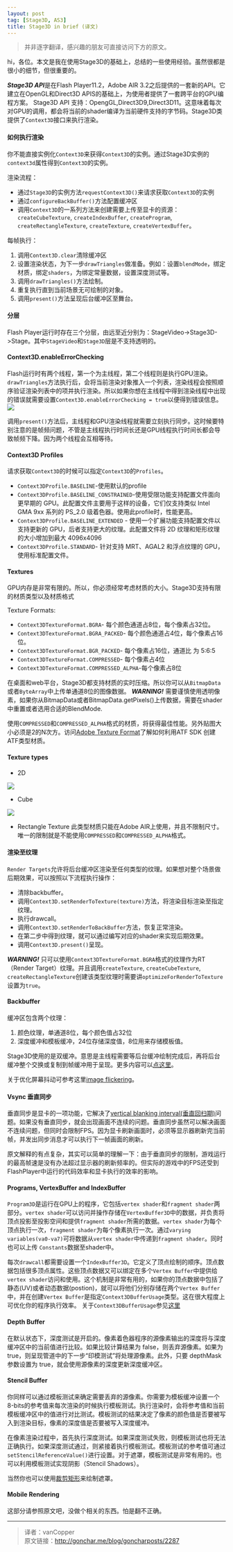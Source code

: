 ```yaml
---
layout: post
tag: [Stage3D, AS3]
title: Stage3D in brief (译文)
---
```

> 并非逐字翻译，感兴趣的朋友可直接访问下方的原文。

hi，各位。本文是我在使用Stage3D的基础上，总结的一些使用经验。虽然很都是很小的细节，但很重要的。

***Stage3D API***是在Flash Player11.2，Adobe AIR 3.2之后提供的一套新的API。它建立在OpenGL和Direct3D APIS的基础上，为使用者提供了一套跨平台的GPU编程方案。
Stage3D API 支持：OpengGL,Direct3D9,Direct3D11。这意味着每次对GPU的调用，都会将当前的shader编译为当前硬件支持的字节码。Stage3D类提供了`Context3D`接口来执行渲染。

#### 如何执行渲染

你不能直接实例化`Context3D`来获得`Context3D`的实例。通过Stage3D实例的`context3d`属性得到`Context3D`的实例。

渲染流程：

* 通过`Stage3D`的实例方法`requestContext3D()`来请求获取`Context3D`的实例
* 通过`configureBackBuffer()`方法配置缓冲区
* 调用`Context3D`的一系列方法来创建需要上传至显卡的资源：`createCubeTexture`, `createIndexBuffer`, `createProgram`, `createRectangleTexture`, `createTexture`, `createVertexBuffer`。

每帧执行：
1. 调用`Context3D.clear`清除缓冲区
2. 设置渲染状态，为下一步`drawTriangles`做准备。例如：设置`blendMode`，绑定材质，绑定`shaders`，为绑定常量数据，设置深度测试等。
3. 调用`drawTriangles()`方法绘制。
4. 重复执行直到当前场景无可绘制的对象。
5. 调用`present()`方法呈现后台缓冲区至舞台。

#### 分层
Flash Player运行时存在三个分层，由远至近分别为：StageVideo->Stage3D->Stage。其中`StageVideo`和`Stage3D`层是不支持透明的。

#### Context3D.enableErrorChecking
Flash运行时有两个线程，第一个为主线程，第二个线程则是执行GPU渲染。`drawTriangles`方法执行后，会将当前渲染对象推入一个列表，渲染线程会按照顺序验证渲染列表中的项并执行渲染。所以如果你想在主线程中得到渲染线程中出现的错误就需要设置`Context3D.enableErrorChecking = true`以便得到错误信息。  
![](../images/multi.png)

调用`present()`方法后，主线程和GPU渲染线程就需要立刻执行同步。这时候要特别注意的是帧频问题，不管是主线程执行时间长还是GPU线程执行时间长都会导致帧频下降。因为两个线程会互相等待。

#### Context3D Profiles
请求获取`Context3D`的时候可以指定`Context3D`的`Profiles`。
* `Context3DProfile.BASELINE`-使用默认的profile
* `Context3DProfile.BASELINE_CONSTRAINED`-使用受限功能支持配置文件面向更早期的 GPU。此配置文件主要用于这样的设备，它们仅支持类似 Intel GMA 9xx 系列的 PS_2.0 级着色器。使用此profile时，性能更高。
* `Context3DProfile.BASELINE_EXTENDED` - 使用一个扩展功能支持配置文件以支持更新的 GPU，后者支持更大的纹理。此配置文件将 2D 纹理和矩形纹理的大小增加到最大 4096x4096
* `Context3DProfile.STANDARD`- 针对支持 MRT、AGAL2 和浮点纹理的 GPU，使用标准配置文件。

#### Textures
GPU内存是非常有限的。所以，你必须经常考虑材质的大小。Stage3D支持有限的材质类型以及材质格式

Texture Formats:
* `Context3DTextureFormat.BGRA`- 每个颜色通道占8位，每个像素占32位。
* `Context3DTextureFormat.BGRA_PACKED`- 每个颜色通道占4位，每个像素占16位。
* `Context3DTextureFormat.BGR_PACKED`- 每个像素占16位，通道比 为 5:6:5
* `Context3DTextureFormat.COMPRESSED`- 每个像素占4位
* `Context3DTextureFormat.COMPRESSED_ALPHA`-每个像素占8位

在桌面和web平台，Stage3D都支持材质的实时压缩。所以你可以从`BitmapData`或者`ByteArray`中上传单通道8位的图像数据。
***WARNING!*** 需要谨慎使用透明像素，如果你从BitmapData或者BitmapData.getPixels()上传数据，需要在shader中重置或者选用合适的BlendMode.

使用`COMPRESSED`和`COMPRESSED_ALPHA`格式的材质，将获得最佳性能。另外贴图大小必须是2的N次方。访问[Adobe Texture Format](http://www.adobe.com/devnet/flashruntimes/articles/atf-users-guide.html)了解如何利用ATF SDK 创建 ATF类型材质。

#### Texture types
* 2D

![](../images/texture2d.png)

* Cube

![](../images/texture3d.png)

* Rectangle Texture
此类型材质只能在Adobe AIR上使用，并且不限制尺寸。唯一的限制就是不能使用`COMPRESSED`和`COMPRESSED_ALPHA`格式。

#### 渲染至纹理
`Render Targets`允许将后台缓冲区渲染至任何类型的纹理。如果想对整个场景做后期效果，可以按照以下流程执行操作：

* 清除backbuffer。
* 调用`Context3D.setRenderToTexture(texture)`方法，将渲染目标渲染至指定纹理。
* 执行drawcall。
* 调用`Context3D.setRenderToBackBuffer`方法，恢复正常渲染。
* 在第二步中得到纹理，就可以通过编写对应的shader来实现后期效果。
* 调用`Context3D.present()`呈现。

***WARNING!*** 只可以使用`Context3DTextureFormat.BGRA`格式的纹理作为RT（Render Target）纹理。并且调用`createTexture`, `createCubeTexture`, `createRectangleTexture`创建该类型纹理时需要讲`optimizeForRenderToTexture`设置为`true`。

#### Backbuffer

缓冲区包含两个纹理：
1. 颜色纹理，单通道8位，每个颜色值占32位
2. 深度缓冲和模板缓冲，24位存储深度值，8位用来存储模板值。

Stage3D使用的是双缓冲。意思是主线程需要等后台缓冲绘制完成后，再将后台缓冲整个交换或复制到帧缓冲用于呈现。更多内容可以[点这里](http://en.wikipedia.org/wiki/Multiple_buffering)。

关于优化屏幕抖动可参考这里[image flickering](http://en.wikipedia.org/wiki/Flicker_(screen))。

#### Vsync 垂直同步
垂直同步是显卡的一项功能，它解决了[vertical blanking interval(垂直回扫期)](http://en.wikipedia.org/wiki/Vertical_blanking_interval)问题。如果没有垂直同步，就会出现画面不连续的问题。垂直同步虽然可以解决画面不连续问题，但同时会限制FPS。因为显卡刷新画面时，必须等显示器刷新完当前帧，并发出同步消息才可以执行下一帧画面的刷新。

原文解释的有点复杂，其实可以简单的理解一下：由于垂直同步的限制，游戏运行的最高帧速是没有办法超过显示器的刷新频率的。但实际的游戏中的FPS还受到FlashPlayer中运行的代码效率和显卡执行的效率的影响。

#### Programs, VertexBuffer and IndexBuffer
`Program3D`是运行在GPU上的程序，它包括`vertex shader`和`fragment shader`两部分。`vertex shader`可以访问并操作存储在`VertexBuffer3D`中的数据，并负责将顶点投影至投影空间和提供`fragment shader`所需的数据。`vertex shader`为每个顶点执行一次，`fragment shader`为每个像素执行一次。通过`varying variables(va0-va7)`可将数据从`vertex shader`中传递到`fragment shader`。同时也可以上传 `Constants`数据至shader中。

每次`drawcall`都需要设置一个`IndexBuffer3D`。它定义了顶点绘制的顺序。顶点数据包括很多顶点属性。这些顶点数据又可以绑定在多个`Vertex Buffer`中提供给`vertex shader`访问和使用。这个机制是非常有用的，如果你的顶点数据中包括了静态(UV)或者动态数据(postion)，就可以将他们分别存储在两个`Vertex Buffer`中，并在创建`Vertex Buffer`是指定`Context3DBufferUsage`类型。这在很大程度上可优化你的程序执行效率。 关于`Context3DBufferUsage`参见[这里](http://help.adobe.com/zh_CN/FlashPlatform/reference/actionscript/3/flash/display3D/Context3DBufferUsage.html)

#### Depth Buffer
在默认状态下，深度测试是开启的。像素着色器程序的源像素输出的深度将与深度缓冲区中的当前值进行比较。如果比较计算结果为 false，则丢弃源像素。如果为 true，则呈现管道中的下一步“印模测试”将处理源像素。此外，只要 depthMask 参数设置为 true，就会使用源像素的深度更新深度缓冲区。

#### Stencil Buffer

你同样可以通过模板测试来确定需要丢弃的源像素。你需要为模板缓冲设置一个8-bits的参考值来每次渲染的时候执行模板测试。执行渲染时，会将参考值和当前模板缓冲区中的值进行对比测试。模板测试的结果决定了像素的颜色值是否要被写入到渲染目标，像素的深度值是否要被写入深度缓冲。

在像素渲染过程中，首先执行深度测试。如果深度测试失败，则模板测试也将无法正确执行。如果深度测试通过，则紧接着执行模板测试。模板测试的参考值可通过`setStencilReferenceValue()`进行设置。对于遮罩，模板测试是非常有用的。也可以利用模板测试实现阴影（Stencil Shadows）。

当然你也可以使用[裁剪矩形](http://help.adobe.com/zh_CN/FlashPlatform/reference/actionscript/3/flash/display3D/Context3D.html#setScissorRectangle())来绘制遮罩。

#### Mobile Rendering
这部分请参照原文吧，没做个相关的东西。怕是翻不正确。

***

> 译者：vanCopper  
> 原文链接：http://gonchar.me/blog/goncharposts/2287
